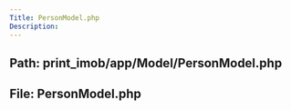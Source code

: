 ```yaml
---
Title: PersonModel.php
Description:
---
```


## Path: print_imob/app/Model/PersonModel.php
## File: PersonModel.php
